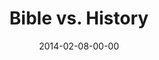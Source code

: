 ---
layout: message
category: message
series: "Heavyweights 2"
title: "Bible vs. History"
date: 2014-02-08-00-00
message_id: 847
audio: "http://s3.amazonaws.com/crossroads-media/messages/audio/heavyweights2_wk01.mp3"
audio-duration: "50:44"
program: "http://s3.amazonaws.com/crossroads-media/documents/02_08-09_14Program_LO.pdf"
description: "Is the Bible a true source of history?"
video: "http://s3.amazonaws.com/crossroads-media/messages/video/heavyweights2_wk01.mp4"
video-duration: "50:44"
yt-embed-url: "//www.youtube.com/embed/l_aQSo6TCFM"
video-image: "http://s3.amazonaws.com/crossroads-media/images/heavyweights2_wk01_still.jpg"
tag: 
 - brian-tome
 - bible
 - history
 - crossroads
 - crossroads-church
 - program
explicit: false
---
